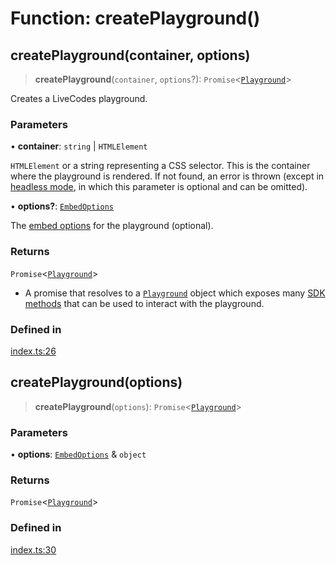 # Function: createPlayground()

## createPlayground(container, options)

> **createPlayground**(`container`, `options`?): `Promise`\<[`Playground`](../interfaces/Playground.md)\>

Creates a LiveCodes playground.

### Parameters

• **container**: `string` \| `HTMLElement`

`HTMLElement` or a string representing a CSS selector. This is the container where the playground is rendered.
 If not found, an error is thrown (except in [headless mode](https://livecodes.io/docs/sdk/headless), in which this parameter is optional and can be omitted).

• **options?**: [`EmbedOptions`](../interfaces/EmbedOptions.md)

The [embed options](https://livecodes.io/docs/sdk/js-ts#embed-options) for the playground (optional).

### Returns

`Promise`\<[`Playground`](../interfaces/Playground.md)\>

- A promise that resolves to a [`Playground`](https://livecodes.io/docs/api/interfaces/Playground/) object which exposes many [SDK methods](https://livecodes.io/docs/sdk/js-ts/#sdk-methods) that can be used to interact with the playground.

### Defined in

[index.ts:26](https://github.com/live-codes/livecodes/blob/b06e53d11f89bb42b0b22b8d86e82047ad153098/src/sdk/index.ts#L26)

## createPlayground(options)

> **createPlayground**(`options`): `Promise`\<[`Playground`](../interfaces/Playground.md)\>

### Parameters

• **options**: [`EmbedOptions`](../interfaces/EmbedOptions.md) & `object`

### Returns

`Promise`\<[`Playground`](../interfaces/Playground.md)\>

### Defined in

[index.ts:30](https://github.com/live-codes/livecodes/blob/b06e53d11f89bb42b0b22b8d86e82047ad153098/src/sdk/index.ts#L30)